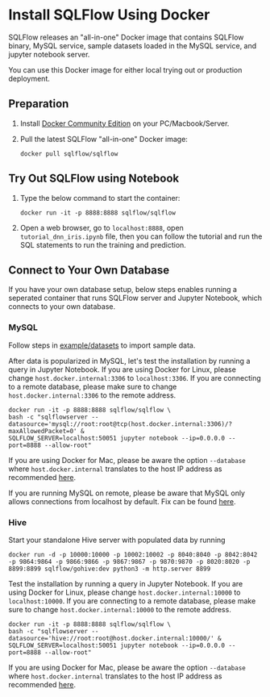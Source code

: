 # Install SQLFlow Using Docker

SQLFlow releases an "all-in-one" Docker image that contains SQLFlow binary, MySQL
service, sample datasets loaded in the MySQL service, and jupyter notebook server.

You can use this Docker image for either local trying out or production deployment.

## Preparation

1. Install [Docker Community Edition](https://docs.docker.com/install/) on your PC/Macbook/Server.
1. Pull the latest SQLFlow "all-in-one" Docker image:

   ```
   docker pull sqlflow/sqlflow
   ```

## Try Out SQLFlow using Notebook

1. Type the below command to start the container:

   ```
   docker run -it -p 8888:8888 sqlflow/sqlflow
   ```

1. Open a web browser, go to `localhost:8888`, open `tutorial_dnn_iris.ipynb` file, then you can
   follow the tutorial and run the SQL statements to run the training and prediction.

## Connect to Your Own Database

If you have your own database setup, below steps enables running a seperated container
that runs SQLFlow server and Jupyter Notebook, which connects to your own database.

### MySQL

Follow steps in [example/datasets](https://github.com/sql-machine-learning/sqlflow/blob/develop/example/datasets) to import sample data.

After data is popularized in MySQL, let's test the installation by running a query in Jupyter Notebook. If you are using Docker for Linux, please change `host.docker.internal:3306` to `localhost:3306`. If you are connecting to a remote database, please make sure to change `host.docker.internal:3306` to the remote address.

```
docker run -it -p 8888:8888 sqlflow/sqlflow \
bash -c "sqlflowserver --datasource='mysql://root:root@tcp(host.docker.internal:3306)/?maxAllowedPacket=0' &
SQLFLOW_SERVER=localhost:50051 jupyter notebook --ip=0.0.0.0 --port=8888 --allow-root"
```

If you are using Docker for Mac, please be aware the option `--database` where `host.docker.internal` translates to the host IP address as recommended [here](https://docs.docker.com/docker-for-mac/networking/).

If you are running MySQL on remote, please be aware that MySQL only allows connections from localhost by default. Fix can be found [here](https://stackoverflow.com/questions/14779104/how-to-allow-remote-connection-to-mysql).

### Hive

Start your standalone Hive server with populated data by running

```
docker run -d -p 10000:10000 -p 10002:10002 -p 8040:8040 -p 8042:8042 -p 9864:9864 -p 9866:9866 -p 9867:9867 -p 9870:9870 -p 8020:8020 -p 8899:8899 sqlflow/gohive:dev python3 -m http.server 8899
```

Test the installation by running a query in Jupyter Notebook. If you are using Docker for Linux, please change `host.docker.internal:10000` to `localhost:10000`. If you are connecting to a remote database, please make sure to change `host.docker.internal:10000` to the remote address.

```
docker run -it -p 8888:8888 sqlflow/sqlflow \
bash -c "sqlflowserver --datasource='hive://root:root@host.docker.internal:10000/' &
SQLFLOW_SERVER=localhost:50051 jupyter notebook --ip=0.0.0.0 --port=8888 --allow-root"
```

If you are using Docker for Mac, please be aware the option `--database` where `host.docker.internal` translates to the host IP address as recommended [here](https://docs.docker.com/docker-for-mac/networking/).
